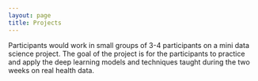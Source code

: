 ```yaml
---
layout: page
title: Projects
---
```


Participants would work in small groups of 3-4 participants on a mini data science project. The goal of the project is for the participants to practice and apply the deep learning models and techniques taught during the two weeks on real health data. 

